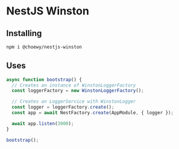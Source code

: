 # NestJS Winston

## Installing

```bash
npm i @choewy/nestjs-winston
```

## Uses

```ts
async function bootstrap() {
  // Creates an instance of WinstonLoggerFactory
  const loggerFactory = new WinstonLoggerFactory();

  // Creates an LoggerService with WinstonLogger
  const logger = loggerFactory.create();
  const app = await NestFactory.create(AppModule, { logger });

  await app.listen(3000);
}

bootstrap();
```
